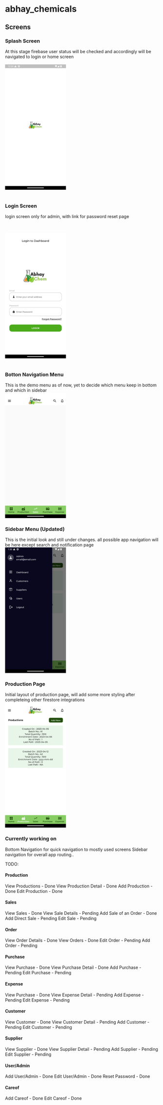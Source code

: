 # abhay_chemicals

## Screens

### Splash Screen

At this stage firebase user status will be checked and accordingly will be navigated to login or home screen
</br></br>
<img src="./screenshots/splash.png" width="200">
</br></br>

### Login Screen

login screen only for admin, with link for password reset page

</br>

<img src="./screenshots/login.png" width="200"></br></br>

### Botton Navigation Menu

This is the demo menu as of now, yet to decide which menu keep in bottom and which in sidebar
</br>
<img src="./screenshots/bottombar.png" width="200">

### Sidebar Menu (Updated)

This is the initial look and still under changes. all possible app navigation will be here except search and notification page
<br>
<img src="./screenshots/Sidebar2.png" width="200">

### Production Page

Initial layout of production page, will add some more styling after completeing other firestore integrations
<br>
<img src="./screenshots/production.png" width="200">

### Currently working on

Bottom Navigation for quick navigation to mostly used screens
Sidebar navigation for overall app routing..

TODO:

#### Production

View Productions - Done
View Production Detail - Done
Add Production - Done
Edit Production - Done

#### Sales

View Sales - Done
View Sale Details - Pending
Add Sale of an Order - Done
Add Direct Sale - Pending
Edit Sale - Pending

#### Order

View Order Details - Done
View Orders - Done
Edit Order - Pending
Add Order - Pending

#### Purchase

View Purchase - Done
View Purchase Detail - Done
Add Purchase - Pending
Edit Purchase - Pending

#### Expense

View Purchase - Done
View Expense Detail - Pending
Add Expense - Pending
Edit Expense - Pending

#### Customer

View Customer - Done
View Customer Detail - Pending
Add Customer - Pending
Edit Customer - Pending

#### Supplier

View Supplier - Done
View Supplier Detail - Pending
Add Supplier - Pending
Edit Supplier - Pending

#### User/Admin

Add User/Admin - Done
Edit User/Admin - Done
Reset Password - Done

#### Careof

Add Careof - Done
Edit Careof - Done
